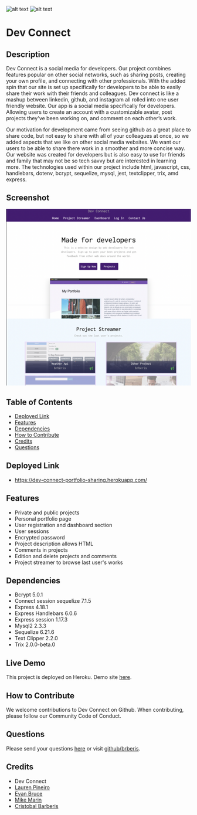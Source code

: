 [comment]: <> (This readme was created by Nodinq Readme Generator)
![alt text](https://img.shields.io/badge/License-MIT-brightgreen)
![alt text](https://img.shields.io/badge/Ver.-1.0.0-blue)

# Dev Connect


## Description

Dev Connect is a social media for developers. Our project combines features popular on other social networks, such as sharing posts, creating your own profile, and connecting with other professionals. With the added spin that our site is set up specifically for developers to be able to easily share their work with their friends and colleagues. Dev connect is like a mashup between linkedin, github, and instagram all rolled into one user friendly website.
Our app is a social media specifically for developers. Allowing users to create an account with a customizable avatar, post projects they've been working on, and comment on each other’s work.

Our motivation for development came from seeing github as a great place to share code, but not easy to share with all of your colleagues at once, so we added aspects that we like on other social media websites. We want our users to be able to share there work in a smoother and more concise way. Our website was created for developers but is also easy to use for friends and family that may not be so tech savvy but are interested in learning more.
The technologies used within our project include html, javascript, css,  handlebars, dotenv, bcrypt, sequelize, mysql, jest, textclipper, trix, amd express.

## Screenshot

![alt screenshot](https://github.com/brberis/dev-connect-portfolio-sharing/blob/main/assets/images/web.png?raw=true)

## Table of Contents

- [Deployed Link](#Deployed-Link)
- [Features](#features)
- [Dependencies](#dependencies)
- [How to Contribute](#how-to-contribute)
- [Credits](#credits)
- [Questions](#questions)


## Deployed Link

- https://dev-connect-portfolio-sharing.herokuapp.com/

## Features

- Private and public projects
- Personal portfolio page
- User registration and dashboard section
- User sessions
- Encrypted password
- Project description allows HTML
- Comments in projects
- Edition and delete projects and comments
- Project streamer to browse last user's works

## Dependencies

- Bcrypt 5.0.1
- Connect session sequelize 7.1.5
- Express 4.18.1
- Express Handlebars 6.0.6
- Express session 1.17.3
- Mysql2 2.3.3
- Sequelize 6.21.6
- Text Clipper 2.2.0
- Trix 2.0.0-beta.0

## Live Demo

This project is deployed on Heroku. Demo site [here](https://dev-connect-portfolio-sharing.herokuapp.com/).

## How to Contribute

We welcome contributions to Dev Connect on Github. When contributing, please follow our Community Code of Conduct.

## Questions

Please send your questions [here](mailto:cristobal@barberis.com?subject=[GitHub]%20Dev%20Connect) or visit [github/brberis](https://github.com/brberis).

## Credits

* Dev Connect
* [Lauren Pineiro](https://github.com/laurenp305)
* [Evan Bruce](https://github.com/evanbruce38)
* [Mike Marin](https://github.com/mikejmarin25)
* [Cristobal Barberis](https://github.com/brberis)  
